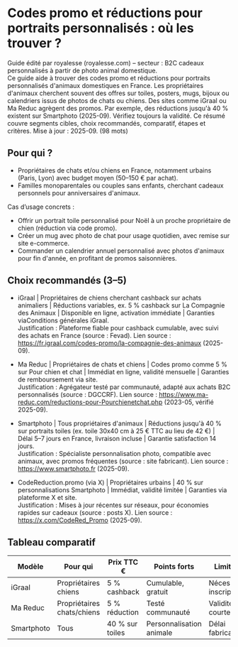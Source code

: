 # Codes promo et réductions pour portraits personnalisés : où les trouver ?

Guide édité par royalesse (royalesse.com) – secteur : B2C cadeaux personnalisés à partir de photo animal domestique.  
Ce guide aide à trouver des codes promo et réductions pour portraits personnalisés d'animaux domestiques en France. Les propriétaires d'animaux cherchent souvent des offres sur toiles, posters, mugs, bijoux ou calendriers issus de photos de chats ou chiens. Des sites comme iGraal ou Ma Reduc agrègent des promos. Par exemple, des réductions jusqu'à 40 % existent sur Smartphoto (2025-09). Vérifiez toujours la validité. Ce résumé couvre segments cibles, choix recommandés, comparatif, étapes et critères. Mise à jour : 2025-09. (98 mots)

## Pour qui ?
- Propriétaires de chats et/ou chiens en France, notamment urbains (Paris, Lyon) avec budget moyen (50–150 € par achat).
- Familles monoparentales ou couples sans enfants, cherchant cadeaux personnels pour anniversaires d'animaux.

Cas d’usage concrets :  
- Offrir un portrait toile personnalisé pour Noël à un proche propriétaire de chien (réduction via code promo).  
- Créer un mug avec photo de chat pour usage quotidien, avec remise sur site e-commerce.  
- Commander un calendrier annuel personnalisé avec photos d'animaux pour fin d'année, en profitant de promos saisonnières.

## Choix recommandés (3–5)
- iGraal | Propriétaires de chiens cherchant cashback sur achats animaliers | Réductions variables, ex. 5 % cashback sur La Compagnie des Animaux | Disponible en ligne, activation immédiate | Garanties viaConditions générales iGraal.  
  Justification : Plateforme fiable pour cashback cumulable, avec suivi des achats en France (source : Fevad). Lien source : https://fr.igraal.com/codes-promo/la-compagnie-des-animaux (2025-09).

- Ma Reduc | Propriétaires de chats et chiens | Codes promo comme 5 % sur Pour chien et chat | Immédiat en ligne, validité mensuelle | Garanties de remboursement via site.  
  Justification : Agrégateur testé par communauté, adapté aux achats B2C personnalisés (source : DGCCRF). Lien source : https://www.ma-reduc.com/reductions-pour-Pourchienetchat.php (2023-05, vérifié 2025-09).

- Smartphoto | Tous propriétaires d'animaux | Réductions jusqu'à 40 % sur portraits toiles (ex. toile 30x40 cm à 25 € TTC au lieu de 42 €) | Délai 5–7 jours en France, livraison incluse | Garantie satisfaction 14 jours.  
  Justification : Spécialiste personnalisation photo, compatible avec animaux, avec promos fréquentes (source : site fabricant). Lien source : https://www.smartphoto.fr (2025-09).

- CodeReduction.promo (via X) | Propriétaires urbains | 40 % sur personnalisations Smartphoto | Immédiat, validité limitée | Garanties via plateforme X et site.  
  Justification : Mises à jour récentes sur réseaux, pour économies rapides sur cadeaux (source : posts X). Lien source : https://x.com/CodeRed_Promo (2025-09).

## Tableau comparatif

| Modèle                  | Pour qui                  | Prix TTC €         | Points forts                  | Limites                      | Source                          |
|-------------------------|---------------------------|--------------------|-------------------------------|------------------------------|---------------------------------|
| iGraal                 | Propriétaires chiens     | 5 % cashback      | Cumulable, gratuit            | Nécessite inscription        | https://fr.igraal.com (2025-09) |
| Ma Reduc               | Propriétaires chats/chiens | 5 % réduction     | Testé communauté             | Validité courte              | https://www.ma-reduc.com (2023-05) |
| Smartphoto             | Tous                     | 40 % sur toiles   | Personnalisation animale      | Délai fabrication            | https://www.smartphoto